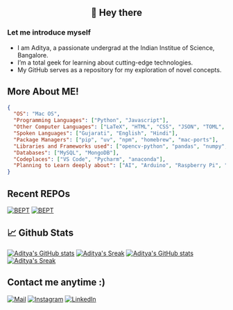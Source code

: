 <h2 align="center">👋 Hey there</h2>

### Let me introduce myself

- I am Aditya, a passionate undergrad at the Indian Institue of Science, Bangalore.
- I’m a total geek for learning about cutting-edge technologies.
- My GitHub serves as a repository for my exploration of novel concepts.


## More About ME!

```json
{
  "OS": "Mac OS",
  "Programming Languages": ["Python", "Javascript"],
  "Other Computer Languages": ["LaTeX", "HTML", "CSS", "JSON", "TOML", "md"],
  "Spoken Languages": ["Gujarati", "English", "Hindi"],
  "Package Managers": ["pip", "uv", "npm", "homebrew", "mac-ports"],
  "Libraries and Frameworks used": ["opencv-python", "pandas", "numpy", "NEXT.JS", "Flask", "expressjs", "etc."],
  "Databases": ["MySQL", "MongoDB"],
  "Codeplaces": ["VS Code", "Pycharm", "anaconda"],
  "Planning to Learn deeply about": ["AI", "Arduino", "Raspberry Pi", "ROS", "Video Editing(FCPX)"]
}
```

## Recent REPOs

[![BEPT](https://github-readme-stats.vercel.app/api/pin/?username=IISc-Software-iGEM&repo=bept&theme=radical#gh-dark-mode-only)](https://github.com/IISc-Software-iGEM/bept#gh-dark-mode-only)
[![BEPT](https://github-readme-stats.vercel.app/api/pin/?username=IISc-Software-iGEM&repo=bept&theme=default#gh-light-mode-only)](https://github.com/IISc-Software-iGEM/bept#gh-light-mode-only)


## 📈 Github Stats

[![Aditya's GitHub stats](https://github-readme-stats.vercel.app/api?username=Aditya-A-Thakkar&show_icons=true&theme=radical#gh-dark-mode-only)](https://github.com/Aditya-A-Thakkar#gh-dark-mode-only) [![Aditya's Sreak](https://github-readme-streak-stats.herokuapp.com/?user=Aditya-A-Thakkar&theme=radical#gh-dark-mode-only)](https://github.com/Aditya-A-Thakkar#gh-dark-mode-only)
[![Aditya's GitHub stats](https://github-readme-stats.vercel.app/api?username=Aditya-A-Thakkar&show_icons=true&theme=default#gh-light-mode-only)](https://github.com/Aditya-A-Thakkar#gh-light-mode-only) [![Aditya's Sreak](https://github-readme-streak-stats.herokuapp.com/?user=Aditya-A-Thakkar&theme=default#gh-light-mode-only)](https://github.com/Aditya-A-Thakkar#gh-light-mode-only)


## Contact me anytime :)

[![Mail](https://skillicons.dev/icons?i=gmail)](mailto:adityaat@iisc.ac.in)
[![Instagram](https://skillicons.dev/icons?i=instagram)](www.instagram.com/aditya-a-thakkar)
[![LinkedIn](https://skillicons.dev/icons?i=linkedin)](www.linkedin.com/in/aditya-a-thakkar)
